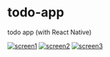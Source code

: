 # todo-app
todo app (with React Native)

<a href="https://ibb.co/KVzB5SR"><img src="https://i.ibb.co/ygBKN7G/screen1.png" alt="screen1" border="0"></a>
<a href="https://ibb.co/n15xYwd"><img src="https://i.ibb.co/R6VRsgr/screen2.png" alt="screen2" border="0"></a>
<a href="https://ibb.co/3BTcWj0"><img src="https://i.ibb.co/WgHfFMc/screen3.png" alt="screen3" border="0"></a>